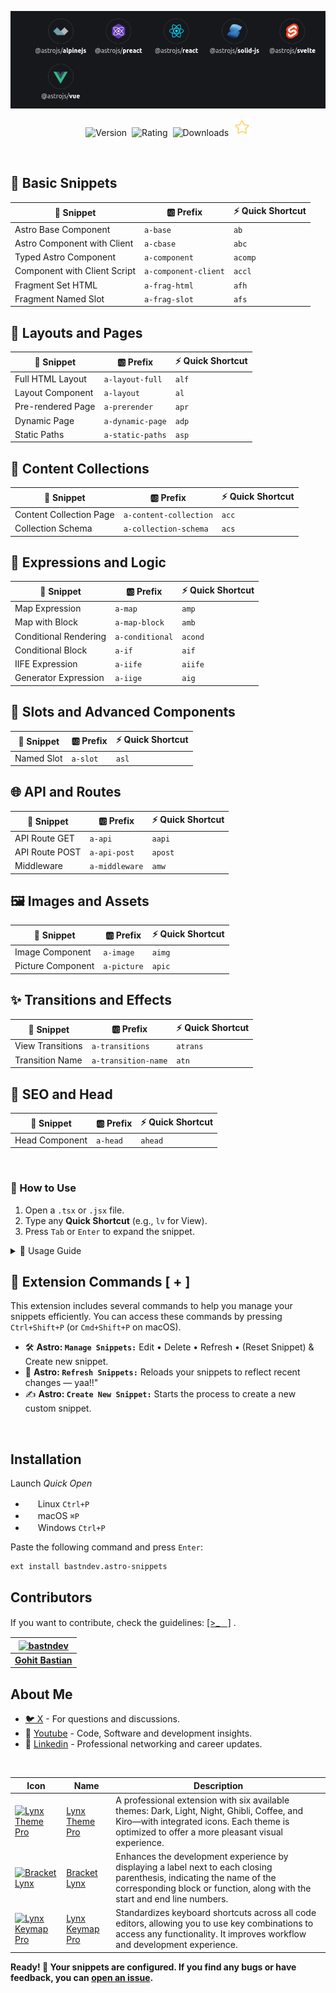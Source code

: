 ![Use Extension](https://raw.githubusercontent.com/bastndev/Astro-Snippets/refs/heads/main/assets/images/banner.png)

<p align="center">
    <img src="https://vsmarketplacebadges.dev/version-short/bastndev.astro-snippets.jpg?style=for-the-badge&colorA=ff582b&colorB=EEEEEE&color=18191e&label=VERSION" alt="Version">&nbsp;
    <img src="https://vsmarketplacebadges.dev/rating-short/bastndev.astro-snippets.jpg?style=for-the-badge&colorA=ff582b&colorB=EEEEEE&color=18191e&label=Rating" alt="Rating">&nbsp;
    <img src="https://vsmarketplacebadges.dev/downloads-short/bastndev.astro-snippets.jpg?style=for-the-badge&colorA=ff582b&colorB=EEEEEE&color=18191e&label=Downloads" alt="Downloads">&nbsp;
    <a href="https://github.com/bastndev/Lynxjs-Snippets.tsx"><img src="https://raw.githubusercontent.com/bastndev/Astro-Snippets/main/assets/images/star.png" width="26.6px" alt="Github Star ⭐️"></a>
</p>

</br>

## 🚀 Basic Snippets

| 🧩 Snippet                   | 🆎 Prefix            | ⚡ Quick Shortcut |
| ---------------------------- | -------------------- | ----------------- |
| Astro Base Component         | `a-base`             | `ab`              |
| Astro Component with Client  | `a-cbase`            | `abc`             |
| Typed Astro Component        | `a-component`        | `acomp`           |
| Component with Client Script | `a-component-client` | `accl`            |
| Fragment Set HTML            | `a-frag-html`        | `afh`             |
| Fragment Named Slot          | `a-frag-slot`        | `afs`             |

## 🎯 Layouts and Pages

| 🧩 Snippet        | 🆎 Prefix        | ⚡ Quick Shortcut |
| ----------------- | ---------------- | ----------------- |
| Full HTML Layout  | `a-layout-full`  | `alf`             |
| Layout Component  | `a-layout`       | `al`              |
| Pre-rendered Page | `a-prerender`    | `apr`             |
| Dynamic Page      | `a-dynamic-page` | `adp`             |
| Static Paths      | `a-static-paths` | `asp`             |

## 📝 Content Collections

| 🧩 Snippet              | 🆎 Prefix              | ⚡ Quick Shortcut |
| ----------------------- | ---------------------- | ----------------- |
| Content Collection Page | `a-content-collection` | `acc`             |
| Collection Schema       | `a-collection-schema`  | `acs`             |

## 🔀 Expressions and Logic

| 🧩 Snippet            | 🆎 Prefix       | ⚡ Quick Shortcut |
| --------------------- | --------------- | ----------------- |
| Map Expression        | `a-map`         | `amp`             |
| Map with Block        | `a-map-block`   | `amb`             |
| Conditional Rendering | `a-conditional` | `acond`           |
| Conditional Block     | `a-if`          | `aif`             |
| IIFE Expression       | `a-iife`        | `aiife`           |
| Generator Expression  | `a-iige`        | `aig`             |

## 🎪 Slots and Advanced Components

| 🧩 Snippet | 🆎 Prefix | ⚡ Quick Shortcut |
| ---------- | --------- | ----------------- |
| Named Slot | `a-slot`  | `asl`             |

## 🌐 API and Routes

| 🧩 Snippet     | 🆎 Prefix      | ⚡ Quick Shortcut |
| -------------- | -------------- | ----------------- |
| API Route GET  | `a-api`        | `aapi`            |
| API Route POST | `a-api-post`   | `apost`           |
| Middleware     | `a-middleware` | `amw`             |

## 🖼️ Images and Assets

| 🧩 Snippet        | 🆎 Prefix   | ⚡ Quick Shortcut |
| ----------------- | ----------- | ----------------- |
| Image Component   | `a-image`   | `aimg`            |
| Picture Component | `a-picture` | `apic`            |

## ✨ Transitions and Effects

| 🧩 Snippet       | 🆎 Prefix           | ⚡ Quick Shortcut |
| ---------------- | ------------------- | ----------------- |
| View Transitions | `a-transitions`     | `atrans`          |
| Transition Name  | `a-transition-name` | `atn`             |

## 🎨 SEO and Head

| 🧩 Snippet     | 🆎 Prefix | ⚡ Quick Shortcut |
| -------------- | --------- | ----------------- |
| Head Component | `a-head`  | `ahead`           |

</br>

### 🚀 How to Use

1. Open a `.tsx` or `.jsx` file.
2. Type any **Quick Shortcut** (e.g., `lv` for View).
3. Press `Tab` or `Enter` to expand the snippet.

<details>
<summary>📖 Usage Guide</summary>

### 🎯 **Basic Components**

- **`a-base`**: Basic scaffold for any Astro component
- **`a-component`**: Component with TypeScript and prop interfaces
- **`a-component-client`**: Component with client-side script

### 🏗️ **Layouts and Structures**

- **`a-layout-full`**: Full layout with HTML5, meta tags, and slots
- **`a-prerender`**: Page with static prerendering
- **`a-static-paths`**: Static route generation with `getStaticPaths`

### 🗂️ **Content Collections**

- **`a-content-collection`**: Dynamic page for content collections
- **`a-collection-schema`**: Schema definition with Zod

### 🔄 **Dynamic Rendering**

- **`a-map`**: List rendering with `.map()`
- **`a-conditional`**: Conditional rendering with ternary operator
- **`a-if`**: Conditional rendering with blocks

### 🌐 **API and Backend**

- **`a-api`**: Basic GET endpoint
- **`a-api-post`**: POST endpoint for forms
- **`a-middleware`**: Middleware function to intercept requests

### 🎨 **User Experience**

- **`a-transitions`**: Smooth transitions between pages
- **`a-image`**: Optimized images with the native component
- **`a-head`**: Optimized meta tags for SEO

---

## 🚀 **Quick Start**

1. **Basic Component**: Type `ab` + Tab to create a base component
2. **Full Layout**: Type `alf` + Tab for a complete HTML layout
3. **API Endpoint**: Type `aapi` + Tab to create an API route
4. **Content Collection**: Type `acc` + Tab for a content page

## 💡 **Pro Tips**

- **Always use TypeScript**: Snippets automatically include prop interfaces
- **Leverage SSG**: Use `a-prerender` for static pages
- **Optimize Images**: Use `a-image` instead of simple `<img>` tags
- **SEO First**: Include `a-head` in your layouts

</details>

## 🧩 Extension Commands [ + ]

This extension includes several commands to help you manage your snippets efficiently. You can access these commands by pressing `Ctrl+Shift+P` (or `Cmd+Shift+P` on macOS).

- 🛠️ **Astro: `Manage Snippets:`** Edit • Delete • Refresh • (Reset Snippet) & Create new snippet.
- 🔄 **Astro: `Refresh Snippets:`** Reloads your snippets to reflect recent changes — yaa!!"
- ✍️ **Astro: `Create New Snippet:`** Starts the process to create a new custom snippet.

</br>

## Installation

Launch _Quick Open_

- <img src="https://www.kernel.org/theme/images/logos/favicon.png" width=16 height=16/> Linux `Ctrl+P`
- <img src="https://developer.apple.com/favicon.ico" width=16 height=16/> macOS `⌘P`
- <img src="https://www.microsoft.com/favicon.ico" width=16 height=16/> Windows `Ctrl+P`

Paste the following command and press `Enter`:

```
ext install bastndev.astro-snippets
```

## Contributors

If you want to contribute, check the guidelines: [[>_ᅠ]](https://github.com/bastndev/Astro-Snippets.tsx/blob/main/CONTRIBUTING.md) .

| [![bastndev](https://github.com/bastndev.png?size=100)](https://www.bastndev.com) |
| :-------------------------------------------------------------------------------: |
|                 **[Gohit Bastian](https://github.com/bastndev)**                  |

## About Me

- [🐦 X](https://twitter.com/bastndev) - For questions and discussions.
- 🔴 [Youtube](https://www.youtube.com/@bastndev?sub_confirmation=1) - Code, Software and development insights.
- 💼 [Linkedin](https://www.linkedin.com/in/bastndev) - Professional networking and career updates.

</br>

| Icon                                                                                                                                                                                                                                     | Name                                                     | Description                                                                                                                                                                                        |
| ---------------------------------------------------------------------------------------------------------------------------------------------------------------------------------------------------------------------------------------- | -------------------------------------------------------- | -------------------------------------------------------------------------------------------------------------------------------------------------------------------------------------------------- |
| [![Lynx Theme Pro](https://bastndev.gallerycdn.vsassets.io/extensions/bastndev/lynx-theme/0.1.2/1744898058774/Microsoft.VisualStudio.Services.Icons.Default)](https://marketplace.visualstudio.com/items?itemName=bastndev.lynx-theme)   | [Lynx Theme Pro](https://github.com/bastndev/Lynx-Theme) | A professional extension with six available themes: Dark, Light, Night, Ghibli, Coffee, and Kiro—with integrated icons. Each theme is optimized to offer a more pleasant visual experience.        |
| [![Bracket Lynx](https://bastndev.gallerycdn.vsassets.io/extensions/bastndev/bracket-lynx/0.2.0/1748219628473/Microsoft.VisualStudio.Services.Icons.Default)](https://marketplace.visualstudio.com/items?itemName=bastndev.bracket-lynx) | [Bracket Lynx](https://github.com/bastndev/Bracket-Lynx) | Enhances the development experience by displaying a label next to each closing parenthesis, indicating the name of the corresponding block or function, along with the start and end line numbers. |
| [![Lynx Keymap Pro](https://raw.githubusercontent.com/bastndev/Lynx-Keymap-Pro/refs/heads/main/assets/images/logo.png)](https://marketplace.visualstudio.com/items?itemName=bastndev.lynx-keymap)                                        | [Lynx Keymap Pro](https://github.com/bastndev/Lynx-Keymap-Pro) | Standardizes keyboard shortcuts across all code editors, allowing you to use key combinations to access any functionality. It improves workflow and development experience.                        |

**Ready! 🚀 Your snippets are configured. If you find any bugs or have feedback, you can [open an issue](https://github.com/bastndev/Astro-Snippets.tsx/issues).**
